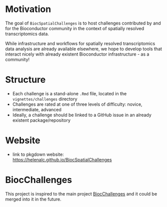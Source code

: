 # Motivation

The goal of `BiocSpatialChallenges` is to host challenges contributed by and for the Bioconductor community in the context of spatially resolved transcriptomics data.

While infrastructure and workflows for spatially resolved transcriptomics data analysis are already available elsewhere, we hope to develop tools that interact nicely with already existent Bioconductor infrastructure - as a community!

# Structure

- Each challenge is a stand-alone `.Rmd` file, located in the `vignettes/challenges` directory
- Challenges are rated at one of three levels of difficulty: novice, intermediate, advanced
- Ideally, a challenge should be linked to a GitHub issue in an already existent package/repository

# Website

- link to pkgdown website: https://helenalc.github.io/BiocSpatialChallenges

# BiocChallenges

This project is inspired to the main project [BiocChallenges](https://kevinrue.github.io/BiocChallenges/) and it could be 
merged into it in the future.